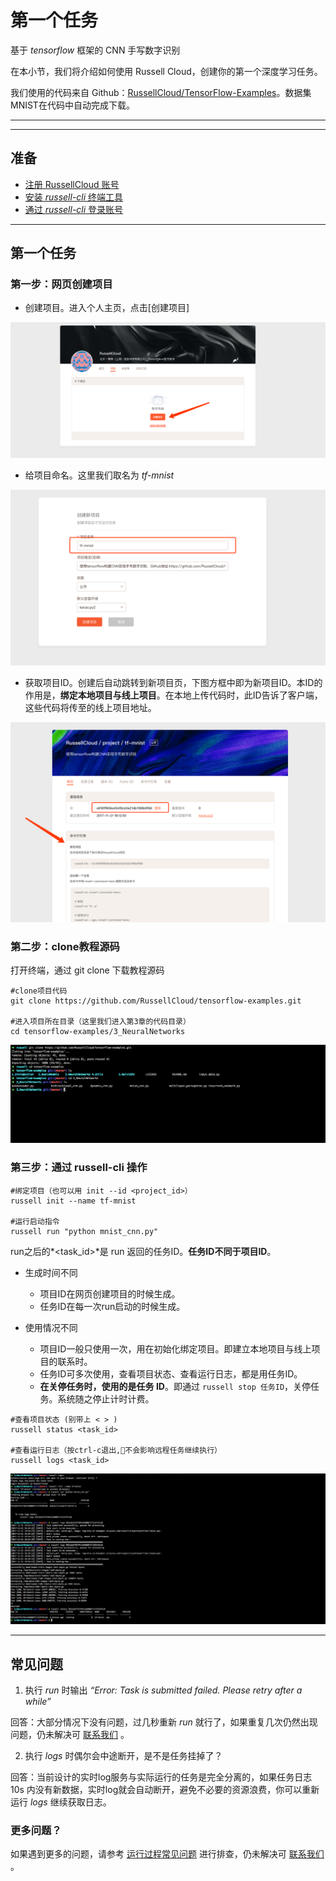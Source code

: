 # 第一个任务
基于 *tensorflow* 框架的 CNN 手写数字识别

在本小节，我们将介绍如何使用 Russell Cloud，创建你的第一个深度学习任务。

我们使用的代码来自 Github：[RussellCloud/TensorFlow-Examples](https://github.com/RussellCloud/TensorFlow-Examples)。数据集MNIST在代码中自动完成下载。

---

<!-- toc -->

---

## 准备

* [注册 RussellCloud 账号](http://russellcloud.com/#regist)
* [安装 *russell-cli* 终端工具](/get-started/install.md)
* [通过 *russell-cli* 登录账号](/login-cli.md)

---

## 第一个任务


### 第一步：网页创建项目

- 创建项目。进入个人主页，点击[创建项目]

![](/asserts/img/first_task_1.png)

- 给项目命名。这里我们取名为 *tf-mnist* 

![](/asserts/img/first_task_2.png)

- 获取项目ID。创建后自动跳转到新项目页，下图方框中即为新项目ID。本ID的作用是，**绑定本地项目与线上项目**。在本地上传代码时，此ID告诉了客户端，这些代码将传至的线上项目地址。

![](/asserts/img/first_task_3.png)


### 第二步：clone教程源码
打开终端，通过 git clone 下载教程源码

```
#clone项目代码
git clone https://github.com/RussellCloud/tensorflow-examples.git

#进入项目所在目录（这里我们进入第3章的代码目录）
cd tensorflow-examples/3_NeuralNetworks

```


![示意图](/asserts/img/first_task_4.png)


### 第三步：通过 russell-cli 操作



```
#绑定项目（也可以用 init --id <project_id>）
russell init --name tf-mnist

#运行启动指令
russell run "python mnist_cnn.py"

```

run之后的*<task_id>*是 run 返回的任务ID。**任务ID不同于项目ID**。

- 生成时间不同
    - 项目ID在网页创建项目的时候生成。
    - 任务ID在每一次run启动的时候生成。

- 使用情况不同
    - 项目ID一般只使用一次，用在初始化绑定项目。即建立本地项目与线上项目的联系时。
    - 任务ID可多次使用，查看项目状态、查看运行日志，都是用任务ID。
    - **在关停任务时，使用的是任务 ID**。即通过 `russell stop 任务ID`，关停任务。系统随之停止计时计费。


```
#查看项目状态 (别带上 < > )
russell status <task_id>

#查看运行日志（按ctrl-c退出,不会影响远程任务继续执行）
russell logs <task_id>
```

![](/asserts/img/first_task_5.png)

---

## 常见问题

1. 执行 *run* 时输出 *“Error: Task is submitted failed. Please retry after a while”*

回答：大部分情况下没有问题，过几秒重新 *run* 就行了，如果重复几次仍然出现问题，仍未解决可 [联系我们](/contact-us.md) 。

2. 执行 *logs* 时偶尔会中途断开，是不是任务挂掉了？

回答：当前设计的实时log服务与实际运行的任务是完全分离的，如果任务日志 10s 内没有新数据，实时log就会自动断开，避免不必要的资源浪费，你可以重新运行 *logs* 继续获取日志。 


### 更多问题？
如果遇到更多的问题，请参考 [运行过程常见问题](/faq/run-task.md) 进行排查，仍未解决可 [联系我们](/contact-us.md) 。







